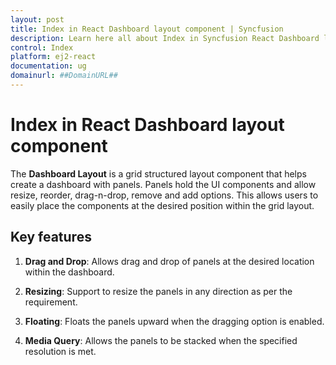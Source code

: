 ```yaml
---
layout: post
title: Index in React Dashboard layout component | Syncfusion
description: Learn here all about Index in Syncfusion React Dashboard layout component of Syncfusion Essential JS 2 and more.
control: Index 
platform: ej2-react
documentation: ug
domainurl: ##DomainURL##
---
```


# Index in React Dashboard layout component

The **Dashboard Layout** is a grid structured layout component that helps create a dashboard with panels. Panels hold the UI components and allow resize, reorder, drag-n-drop, remove and add options. This allows users to easily place the components at the desired position within the grid layout.

## Key features

1. **Drag and Drop**: Allows drag and drop of panels at the desired location within the dashboard.

2. **Resizing**: Support to resize the panels in any direction as per the requirement.

3. **Floating**: Floats the panels upward when the dragging option is enabled.

4. **Media Query**: Allows the panels to be stacked when the specified resolution is met.
